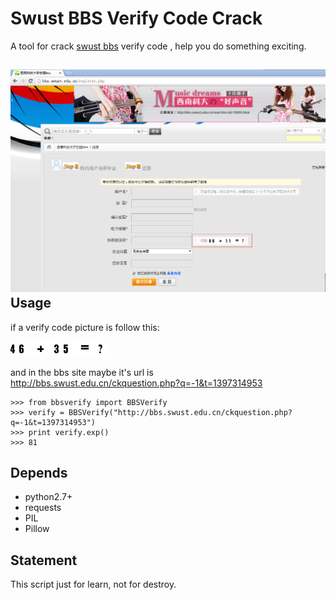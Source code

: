 Swust BBS Verify Code Crack
====================================
A tool for crack [swust bbs](http://bbs.swust.edu.cn/) verify code , help you do something exciting.

![regist page](https://raw.githubusercontent.com/lcygithub/BBSVerifyCode/master/pics/verify.png)
Usage
----------------------------------
if a verify code picture is follow this:

![vefify code](https://raw.githubusercontent.com/lcygithub/BBSVerifyCode/master/pics/46+35.png "vefify code")

and in the bbs site maybe it's url is http://bbs.swust.edu.cn/ckquestion.php?q=-1&t=1397314953

    >>> from bbsverify import BBSVerify
    >>> verify = BBSVerify("http://bbs.swust.edu.cn/ckquestion.php?q=-1&t=1397314953")
    >>> print verify.exp()
    >>> 81

Depends
----------------------------------
* python2.7+
* requests
* PIL
* Pillow

Statement
----------------------------------
This script just for learn, not for destroy.